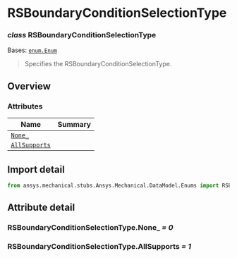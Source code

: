 <a id="rsboundaryconditionselectiontype"></a>

# RSBoundaryConditionSelectionType

<a id="RSBoundaryConditionSelectionType"></a>

### *class* RSBoundaryConditionSelectionType

Bases: [`enum.Enum`](https://docs.python.org/3/library/enum.html#enum.Enum)

> Specifies the RSBoundaryConditionSelectionType.

> <!-- !! processed by numpydoc !! -->

<a id="overview"></a>

## Overview

### Attributes

| Name | Summary |
|----------------------------------------------------------------|----|
| [`None_`](#RSBoundaryConditionSelectionType.None_)             |    |
| [`AllSupports`](#RSBoundaryConditionSelectionType.AllSupports) |    |

<a id="import-detail"></a>

## Import detail

```python
from ansys.mechanical.stubs.Ansys.Mechanical.DataModel.Enums import RSBoundaryConditionSelectionType
```

<a id="attribute-detail"></a>

## Attribute detail

<a id="RSBoundaryConditionSelectionType.None_"></a>

### RSBoundaryConditionSelectionType.None_ *= 0*

<a id="RSBoundaryConditionSelectionType.AllSupports"></a>

### RSBoundaryConditionSelectionType.AllSupports *= 1*
